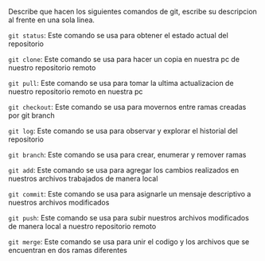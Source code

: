 Describe que hacen los siguientes comandos de git, escribe su descripcion al frente en una sola linea.

`git status`: Este comando se usa para obtener el estado actual del repositorio

`git clone`: Este comando se usa para hacer un copia en nuestra pc de nuestro repositorio remoto

`git pull`: Este comando se usa para tomar la ultima actualizacion de nuestro repositorio remoto en nuestra pc

`git checkout`: Este comando se usa para movernos entre ramas creadas por git branch

`git log`: Este comando se usa para observar y explorar el historial del repositorio

`git branch`: Este comando se usa para crear, enumerar y remover ramas

`git add`: Este comando se usa para agregar los cambios realizados en nuestros archivos trabajados de manera local

`git commit`: Este comando se usa para asignarle un mensaje descriptivo a nuestros archivos modificados

`git push`: Este comando se usa para subir nuestros archivos modificados de manera local a nuestro repositorio remoto

`git merge`: Este comando se usa para unir el codigo y los archivos que se encuentran en dos ramas diferentes
